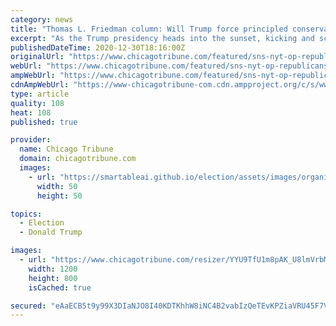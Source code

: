 ```yaml
---
category: news
title: "Thomas L. Friedman column: Will Trump force principled conservatives to start their own party? I hope so."
excerpt: "As the Trump presidency heads into the sunset, kicking and screaming, one of the most important questions that will shape American politics at the local, state and national levels is this: Can Donald Trump maintain his iron grip over the Republican Party when he is out of office?"
publishedDateTime: 2020-12-30T18:16:00Z
originalUrl: "https://www.chicagotribune.com/featured/sns-nyt-op-republicans-principles-thomas-friedman-column-20201230-xk57ext4k5f23nvlwbrnrch3ga-story.html"
webUrl: "https://www.chicagotribune.com/featured/sns-nyt-op-republicans-principles-thomas-friedman-column-20201230-xk57ext4k5f23nvlwbrnrch3ga-story.html"
ampWebUrl: "https://www.chicagotribune.com/featured/sns-nyt-op-republicans-principles-thomas-friedman-column-20201230-xk57ext4k5f23nvlwbrnrch3ga-story.html?outputType=amp"
cdnAmpWebUrl: "https://www-chicagotribune-com.cdn.ampproject.org/c/s/www.chicagotribune.com/featured/sns-nyt-op-republicans-principles-thomas-friedman-column-20201230-xk57ext4k5f23nvlwbrnrch3ga-story.html?outputType=amp"
type: article
quality: 108
heat: 108
published: true

provider:
  name: Chicago Tribune
  domain: chicagotribune.com
  images:
    - url: "https://smartableai.github.io/election/assets/images/organizations/chicagotribune.com-50x50.jpg"
      width: 50
      height: 50

topics:
  - Election
  - Donald Trump

images:
  - url: "https://www.chicagotribune.com/resizer/YYU9TfU1m8pAK_U8lmVrbM3G5UA=/1200x0/top/cloudfront-us-east-1.images.arcpublishing.com/tronc/A2A2DS3MISN6JSRITNRSEGF2CQ.jpg"
    width: 1200
    height: 800
    isCached: true

secured: "eAaECB5t9y99X3DIaNJO8I40KDTKhhW8iNC4B2vabIzQeTEvKPZiaVRU45F7VpuqLQPV03vae2IHpw1Emlg8GC3W+yFclOb+0Kb69acS6IKs6A79rygRWrSt56e5xaN4UAQ2AzGYUmauZSDnO6OaHAqkS2n0sxahWufA8wHfmpjIByNaj713fbEAvISN0f84pBtcnV3R/5P0R7JajbCauOB7u14271u4X0fVLqto7gSW3PvjmSqauNNkBPH20VITM2dE+wH4kOHxlBTOzbcwKJPnZOTMDSHIg1tDVeonFTXknr3J8rdUkLlsQmFuC3/JMK/okRRrNDi+JLvKsUJO6W6sCiIiOYeXkZiufOTNA5g=;0o+yRdwbM8a1UUG4mp2HkQ=="
---
```


